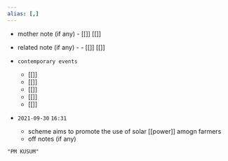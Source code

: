 ```yaml
---
alias: [,]
---
```

- mother note (if any)
		- [[]] [[]]
- related note (if any) -
		- [[]] [[]]
- `contemporary events`
	- [[]]
	- [[]]
	- [[]]
	- [[]]
	- [[]]

- `2021-09-30`  `16:31`
	- scheme aims to promote the use of solar [[power]] amogn farmers
	- off notes (if any)

```query
"PM KUSUM"
```
